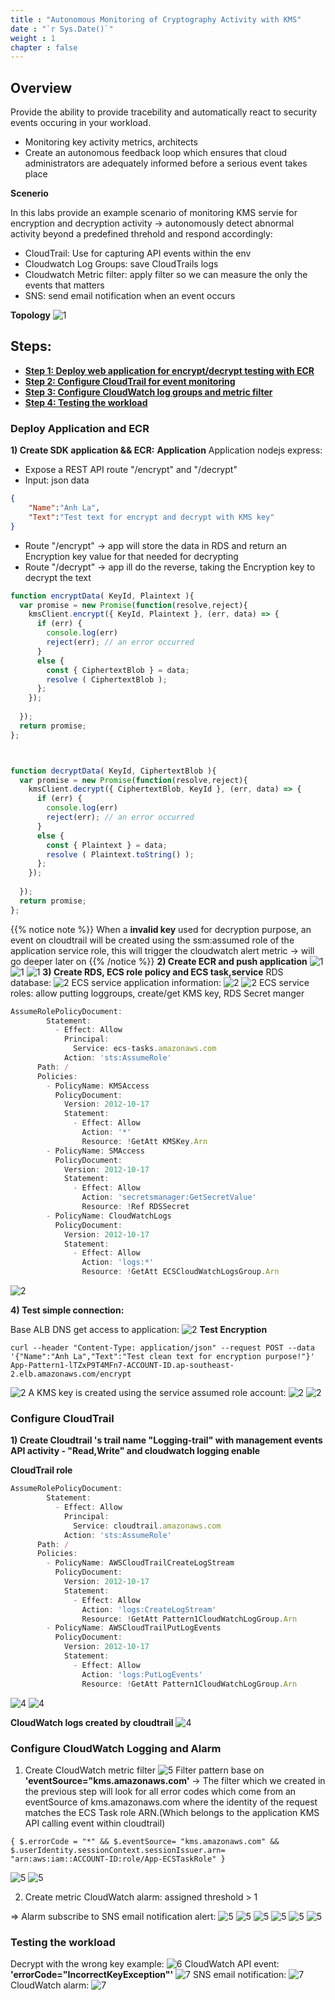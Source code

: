 ```yaml
---
title : "Autonomous Monitoring of Cryptography Activity with KMS"
date : "`r Sys.Date()`"
weight : 1
chapter : false
---
```

## Overview
Provide the ability to provide tracebility and automatically react to security events occuring in your workload.
- Monitoring key activity metrics, architects 
- Create an autonomous feedback loop which ensures that cloud administrators are adequately informed before a serious event takes place

**Scenerio**

In this labs provide an example scenario of monitoring KMS servie for encryption and decryption activity -> autonomously detect abnormal activity beyond a predefined threhold and respond accordingly:
- CloudTrail: Use for capturing API events within the env
- Cloudwatch Log Groups: save CloudTrails logs 
- Cloudwatch Metric filter: apply filter so we can measure the only the events that matters 
- SNS: send email notification when an event occurs

**Topology**
![1](/AWS-Security-Workshop/images/well_1/topo.png)

## Steps:
- **[Step 1: Deploy web application for encrypt/decrypt testing with ECR](#deploy-application-and-ecr)**
- **[Step 2: Configure CloudTrail for event monitoring](#configure-cloudtrail)**
- **[Step 3: Configure CloudWatch log groups and metric filter ](#configure-cloudwatch-logging-and-alarm)**
- **[Step 4: Testing the workload](#testing-the-workload)**
### Deploy Application and ECR
**1) Create SDK application && ECR:**
**Application**
Application nodejs express:
- Expose a REST API route "/encrypt" and "/decrypt"
- Input: json data
```json
{
    "Name":"Anh La",
    "Text":"Test text for encrypt and decrypt with KMS key"
}
```
- Route "/encrypt" -> app will store the data in RDS and return an Encryption key value for that needed for decrypting 
- Route "/decrypt" -> app ill do the reverse, taking the Encryption key to decrypt the text

```js
function encryptData( KeyId, Plaintext ){
  var promise = new Promise(function(resolve,reject){
    kmsClient.encrypt({ KeyId, Plaintext }, (err, data) => {
      if (err) {
        console.log(err)
        reject(err); // an error occurred
      }
      else {
        const { CiphertextBlob } = data;
        resolve ( CiphertextBlob );
      };
    });
  
  });
  return promise;
};



function decryptData( KeyId, CiphertextBlob ){
  var promise = new Promise(function(resolve,reject){
    kmsClient.decrypt({ CiphertextBlob, KeyId }, (err, data) => {
      if (err) {
        console.log(err)
        reject(err); // an error occurred
      }
      else {
        const { Plaintext } = data;
        resolve ( Plaintext.toString() );
      };
    });
  
  });
  return promise;
};
```

{{% notice note %}}
When a **invalid key** used for decryption purpose, an event on cloudtrail will be created using the ssm:assumed role of the application service role, this will trigger the cloudwatch alert metric -> will go deeper later on
{{% /notice %}}
**2) Create ECR and push application**
![1](/AWS-Security-Workshop/images/well_1/1.1.PNG)
![1](/AWS-Security-Workshop/images/well_1/2-ecr-app.PNG)
![1](/AWS-Security-Workshop/images/well_1/2.1.PNG)
**3) Create RDS, ECS role policy and ECS task,service**
RDS database:
![2](/AWS-Security-Workshop/images/well_1/2.4-rds.PNG)
ECS service application information:
![2](/AWS-Security-Workshop/images/well_1/2.5-ecs.PNG)
![2](/AWS-Security-Workshop/images/well_1/2.5-ecstask-info.png)
ECS service roles: allow putting loggroups, create/get KMS key, RDS Secret manger
```js
AssumeRolePolicyDocument:
        Statement:
          - Effect: Allow
            Principal:
              Service: ecs-tasks.amazonaws.com
            Action: 'sts:AssumeRole'
      Path: /
      Policies:            
        - PolicyName: KMSAccess
          PolicyDocument:
            Version: 2012-10-17
            Statement:
              - Effect: Allow
                Action: '*'
                Resource: !GetAtt KMSKey.Arn
        - PolicyName: SMAccess
          PolicyDocument:
            Version: 2012-10-17
            Statement:
              - Effect: Allow
                Action: 'secretsmanager:GetSecretValue'
                Resource: !Ref RDSSecret    
        - PolicyName: CloudWatchLogs
          PolicyDocument:
            Version: 2012-10-17
            Statement:
              - Effect: Allow
                Action: 'logs:*'
                Resource: !GetAtt ECSCloudWatchLogsGroup.Arn 
```
![2](/AWS-Security-Workshop/images/well_1/2.5-ecs-taskrole.PNG)

**4) Test simple connection:**

Base ALB DNS get access to application: 
![2](/AWS-Security-Workshop/images/well_1/2.6-alb.PNG)
**Test Encryption**
```shell
curl --header "Content-Type: application/json" --request POST --data '{"Name":"Anh La","Text":"Test clean text for encryption purpose!"}' App-Pattern1-lTZxP9T4MFn7-ACCOUNT-ID.ap-southeast-2.elb.amazonaws.com/encrypt
```
![2](/AWS-Security-Workshop/images/well_1/3-curltext.PNG)
A KMS key is created using the service assumed role account:
![2](/AWS-Security-Workshop/images/well_1/2.6-key.PNG)
![2](/AWS-Security-Workshop/images/well_1/3.1-record.PNG)
### Configure CloudTrail 
**1) Create Cloudtrail 's trail name "Logging-trail" with management events API activity - "Read,Write" and cloudwatch logging enable**

**CloudTrail role**
```js
AssumeRolePolicyDocument:
        Statement:
          - Effect: Allow
            Principal:
              Service: cloudtrail.amazonaws.com
            Action: 'sts:AssumeRole'
      Path: /
      Policies:
        - PolicyName: AWSCloudTrailCreateLogStream
          PolicyDocument:
            Version: 2012-10-17
            Statement:
              - Effect: Allow
                Action: 'logs:CreateLogStream'
                Resource: !GetAtt Pattern1CloudWatchLogGroup.Arn
        - PolicyName: AWSCloudTrailPutLogEvents
          PolicyDocument:
            Version: 2012-10-17
            Statement:
              - Effect: Allow
                Action: 'logs:PutLogEvents'
                Resource: !GetAtt Pattern1CloudWatchLogGroup.Arn

```
![4](/AWS-Security-Workshop/images/well_1/4.1-cloudtrail-mevent.PNG)
![4](/AWS-Security-Workshop/images/well_1/4-cwcloudtrail.PNG)

**CloudWatch logs created by cloudtrail**
![4](/AWS-Security-Workshop/images/well_1/4.2-cwlogs.PNG)
### Configure CloudWatch Logging and Alarm 
1) Create CloudWatch metric filter
![5](/AWS-Security-Workshop/images/well_1/5.PNG)
Filter pattern base on **'eventSource="kms.amazonaws.com'** -> The filter which we created in the previous step will look for all error codes which come from an eventSource of kms.amazonaws.com where the identity of the request matches the ECS Task role ARN.(Which belongs to the application KMS API calling event within cloudtrail)

```shell
{ $.errorCode = "*" && $.eventSource= "kms.amazonaws.com" && $.userIdentity.sessionContext.sessionIssuer.arn= "arn:aws:iam::ACCOUNT-ID:role/App-ECSTaskRole" }
```
![5](/AWS-Security-Workshop/images/well_1/5.1-filterpattern.PNG)
![5](/AWS-Security-Workshop/images/well_1/5.2-assignmetric.PNG)

2) Create metric CloudWatch alarm: assigned threshold > 1

=> Alarm subscribe to SNS email notification alert:
![5](/AWS-Security-Workshop/images/well_1/5.3-metricalarm.PNG)
![5](/AWS-Security-Workshop/images/well_1/5.4-period.PNG)
![5](/AWS-Security-Workshop/images/well_1/5.4-period2.PNG)
![5](/AWS-Security-Workshop/images/well_1/5.5-snstopic.PNG)
![5](/AWS-Security-Workshop/images/well_1/5.5-snstopic2.PNG)
![5](/AWS-Security-Workshop/images/well_1/5.6-snsemail.PNG)
### Testing the workload
Decrypt with the wrong key example:
![6](/AWS-Security-Workshop/images/well_1/6.1-wrongkey.PNG)
CloudWatch API event: **'errorCode="IncorrectKeyException"'**
![7](/AWS-Security-Workshop/images/well_1/7-API_falsedecrypt.PNG)
SNS email notification:
![7](/AWS-Security-Workshop/images/well_1/7.1-emailresult.PNG)
CloudWatch alarm:
![7](/AWS-Security-Workshop/images/well_1/7.2-cwlogs.PNG)
